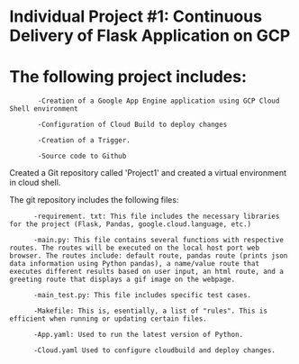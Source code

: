 # Individual Project #1: Continuous Delivery of Flask Application on GCP

  # The following project includes:

           -Creation of a Google App Engine application using GCP Cloud Shell environment

           -Configuration of Cloud Build to deploy changes

           -Creation of a Trigger.

           -Source code to Github

Created a Git repository called 'Project1' and created a virtual environment in cloud shell.
  
The git repository includes the following files:

          -requirement. txt: This file includes the necessary libraries for the project (Flask, Pandas, google.cloud.language, etc.)

          -main.py: This file contains several functions with respective routes. The routes will be executed on the local host port web browser. The routes include: default route, pandas route (prints json data information using Python pandas), a name/value route that executes different results based on user input, an html route, and a greeting route that displays a gif image on the webpage.

          -main_test.py: This file includes specific test cases.

          -Makefile: This is, esentially, a list of "rules". This is efficient when running or updating certain files.

          -App.yaml: Used to run the latest version of Python.

          -Cloud.yaml Used to configure cloudbuild and deploy changes.
